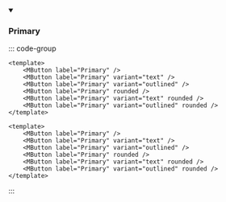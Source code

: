 <details class="custom-block collapse details" open>
<summary class="collapsible-header">

### Primary

</summary>
<DemoContainer>
	<MButton label="Primary" />
	<MButton label="Primary" variant="text" />
	<MButton label="Primary" variant="outlined" />
	<MButton label="Primary" rounded />
	<MButton label="Primary" variant="text" rounded />
	<MButton label="Primary" variant="outlined" rounded />
</DemoContainer>

::: code-group

```vue [Composition API]
<template>
	<MButton label="Primary" />
	<MButton label="Primary" variant="text" />
	<MButton label="Primary" variant="outlined" />
	<MButton label="Primary" rounded />
	<MButton label="Primary" variant="text" rounded />
	<MButton label="Primary" variant="outlined" rounded />
</template>
```

```vue [Options API]
<template>
	<MButton label="Primary" />
	<MButton label="Primary" variant="text" />
	<MButton label="Primary" variant="outlined" />
	<MButton label="Primary" rounded />
	<MButton label="Primary" variant="text" rounded />
	<MButton label="Primary" variant="outlined" rounded />
</template>
```

:::

</details>

